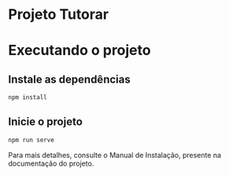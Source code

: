 # Projeto Tutorar

# Executando o projeto

## Instale as dependências
```bash
npm install
```
## Inicie o projeto
```bash
npm run serve
```

Para mais detalhes, consulte o Manual de Instalação, presente na documentação do projeto.